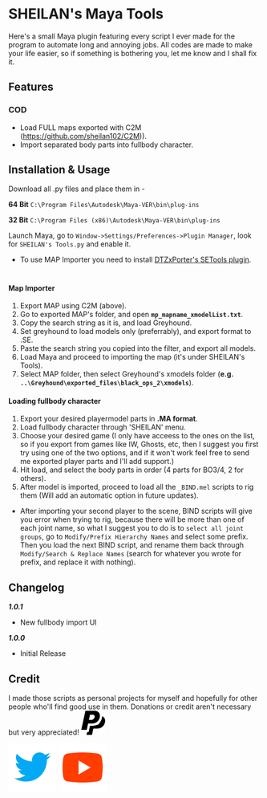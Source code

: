 # SHEILAN's Maya Tools
Here's a small Maya plugin featuring every script I ever made for the program to automate long and annoying jobs.
All codes are made to make your life easier, so if something is bothering you, let me know and I shall fix it.


## Features

### COD
* Load FULL maps exported with C2M (https://github.com/sheilan102/C2M)).
* Import separated body parts into fullbody character.


## Installation & Usage

Download all .py files and place them in -

**64 Bit** `C:\Program Files\Autodesk\Maya-VER\bin\plug-ins`

**32 Bit** `C:\Program Files (x86)\Autodesk\Maya-VER\bin\plug-ins`

Launch Maya, go to `Window->Settings/Preferences->Plugin Manager`, look for `SHEILAN's Tools.py` and enable it.

* To use MAP Importer you need to install [DTZxPorter's SETools plugin](https://github.com/dtzxporter/SETools).
#

#### Map Importer

1. Export MAP using C2M (above).
2. Go to exported MAP's folder, and open **`mp_mapname_xmodelList.txt`**.
3. Copy the search string as it is, and load Greyhound.
5. Set greyhound to load models only (preferrably), and export format to .SE.
6. Paste the search string you copied into the filter, and export all models.
7. Load Maya and proceed to importing the map (it's under SHEILAN's Tools).
8. Select MAP folder, then select Greyhound's xmodels folder (**e.g. `..\Greyhound\exported_files\black_ops_2\xmodels`**).


#### Loading fullbody character
1. Export your desired playermodel parts in **.MA format**.
2. Load fullbody character through 'SHEILAN' menu.
3. Choose your desired game (I only have acceess to the ones on the list, so if you export from games like IW, Ghosts, etc, then I suggest you first try using one of the two options, and if it won't work feel free to send me exported player parts and I'll add support.)
4. Hit load, and select the body parts in order (4 parts for BO3/4, 2 for others).
5. After model is imported, proceed to load all the `_BIND.mel` scripts to rig them (Will add an automatic option in future updates).

* After importing your second player to the scene, BIND scripts will give you error when trying to rig, because there will be more than one of each joint name, so what I suggest you to do is to `select all joint groups`, go to `Modify/Prefix Hierarchy Names` and select some prefix. Then you load the next BIND script, and rename them back through `Modify/Search & Replace Names` (search for whatever you wrote for prefix, and replace it with nothing).

## Changelog

***1.0.1***
* New fullbody import UI

***1.0.0***

* Initial Release

## Credit
I made those scripts as personal projects for myself and hopefully for other people who'll find good use in them.
Donations or credit aren't necessary but very appreciated! [![paypal](images/icon_paypal.svg)](https://paypal.me/ksheilan)

[![twitter](images/icon_twitter.svg)](https://twitter.com/SHEILANff)   [![youtube](images/icon_youtube.svg)](https://www.youtube.com/user/kalaboKKz)
